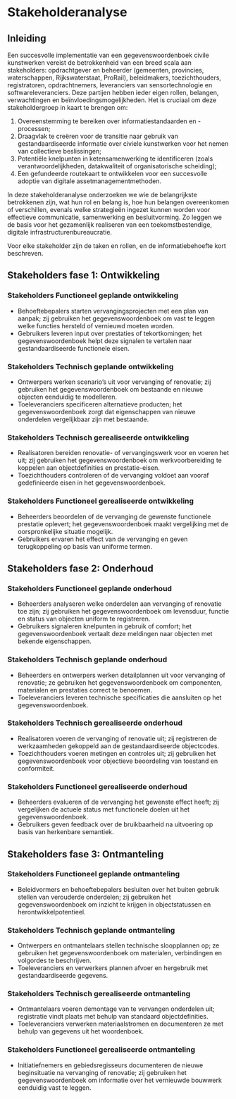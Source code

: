 # Stakeholderanalyse


## Inleiding
Een succesvolle implementatie van een gegevenswoordenboek civile kunstwerken vereist de betrokkenheid van een breed scala aan stakeholders: opdrachtgever en beheerder (gemeenten, provincies, waterschappen, Rijkswaterstaat, ProRail), beleidmakers, toezichthouders, registratoren, opdrachtnemers, leveranciers van sensortechnologie en softwareleveranciers. Deze partijen hebben ieder eigen rollen, belangen, verwachtingen en beïnvloedingsmogelijkheden. Het is cruciaal om deze stakeholdergroep in kaart te brengen om:

1. Overeenstemming te bereiken over informatiestandaarden en -processen;
2. Draagvlak te creëren voor de transitie naar gebruik van gestandaardiseerde informatie over civiele kunstwerken voor het nemen van collectieve beslissingen;
3. Potentiële knelpunten in ketensamenwerking te identificeren (zoals verantwoordelijkheden, datakwaliteit of organisatorische scheiding);
4. Een gefundeerde routekaart te ontwikkelen voor een succesvolle adoptie van digitale assetmanagementmethoden.

In deze stakeholderanalyse onderzoeken we wie de belangrijkste betrokkenen zijn, wat hun rol en belang is, hoe hun belangen overeenkomen of verschillen, evenals welke strategieën ingezet kunnen worden voor effectieve communicatie, samenwerking en besluitvorming. Zo leggen we de basis voor het gezamenlijk realiseren van een toekomstbestendige, digitale infrastructurenbureaucratie.

Voor elke stakeholder zijn de taken en rollen, en de informatiebehoefte kort beschreven. 

## Stakeholders fase 1: Ontwikkeling

### Stakeholders Functioneel geplande ontwikkeling

* <a data-lt="Behoeftebepaler">Behoeftebepalers</a> starten vervangingsprojecten met een plan van aanpak; zij gebruiken het gegevenswoordenboek om vast te leggen welke functies hersteld of vernieuwd moeten worden.  
* <a data-lt="Gebruiker">Gebruikers</a> leveren input over prestaties of tekortkomingen; het gegevenswoordenboek helpt deze signalen te vertalen naar gestandaardiseerde functionele eisen.

### Stakeholders Technisch geplande ontwikkeling

* <a data-lt="Ontwerper">Ontwerpers</a> werken scenario’s uit voor vervanging of renovatie; zij gebruiken het gegevenswoordenboek om bestaande en nieuwe objecten eenduidig te modelleren.  
* <a data-lt="Toeleverancier">Toeleveranciers</a> specificeren alternatieve producten; het gegevenswoordenboek zorgt dat eigenschappen van nieuwe onderdelen vergelijkbaar zijn met bestaande.

### Stakeholders Technisch gerealiseerde ontwikkeling

* <a data-lt="Realisator">Realisatoren</a> bereiden renovatie- of vervangingswerk voor en voeren het uit; zij gebruiken het gegevenswoordenboek om werkvoorbereiding te koppelen aan objectdefinities en prestatie-eisen.  
* <a data-lt="Toezichthouder">Toezichthouders</a> controleren of de vervanging voldoet aan vooraf gedefinieerde eisen in het gegevenswoordenboek.

### Stakeholders Functioneel gerealiseerde ontwikkeling

* <a data-lt="Beheerder">Beheerders</a> beoordelen of de vervanging de gewenste functionele prestatie oplevert; het gegevenswoordenboek maakt vergelijking met de oorspronkelijke situatie mogelijk.  
* <a data-lt="Gebruiker">Gebruikers</a> ervaren het effect van de vervanging en geven terugkoppeling op basis van uniforme termen.

## Stakeholders fase 2: Onderhoud

### Stakeholders Functioneel geplande onderhoud

* <a data-lt="Beheerder">Beheerders</a> analyseren welke onderdelen aan vervanging of renovatie toe zijn; zij gebruiken het gegevenswoordenboek om levensduur, functie en status van objecten uniform te registreren.  
* <a data-lt="Gebruiker">Gebruikers</a> signaleren knelpunten in gebruik of comfort; het gegevenswoordenboek vertaalt deze meldingen naar objecten met bekende eigenschappen.

### Stakeholders Technisch geplande onderhoud

* <a data-lt="Beheerder">Beheerders</a> en <a data-lt="Ontwerper">ontwerpers</a> werken detailplannen uit voor vervanging of renovatie; ze gebruiken het gegevenswoordenboek om componenten, materialen en prestaties correct te benoemen.  
* <a data-lt="Toeleverancier">Toeleveranciers</a> leveren technische specificaties die aansluiten op het gegevenswoordenboek.

### Stakeholders Technisch gerealiseerde onderhoud

* <a data-lt="Realisator">Realisatoren</a> voeren de vervanging of renovatie uit; zij registreren de werkzaamheden gekoppeld aan de gestandaardiseerde objectcodes.  
* <a data-lt="Toezichthouder">Toezichthouders</a> voeren metingen en controles uit; zij gebruiken het gegevenswoordenboek voor objectieve beoordeling van toestand en conformiteit.

### Stakeholders Functioneel gerealiseerde onderhoud

* <a data-lt="Beheerder">Beheerders</a> evalueren of de vervanging het gewenste effect heeft; zij vergelijken de actuele status met functionele doelen uit het gegevenswoordenboek.  
* <a data-lt="Gebruiker">Gebruikers</a> geven feedback over de bruikbaarheid na uitvoering op basis van herkenbare semantiek.

## Stakeholders fase 3: Ontmanteling

### Stakeholders Functioneel geplande ontmanteling

* <a data-lt="Beleidvormer">Beleidvormers</a> en <a data-lt="Behoeftebepaler">behoeftebepalers</a> besluiten over het buiten gebruik stellen van verouderde onderdelen; zij gebruiken het gegevenswoordenboek om inzicht te krijgen in objectstatussen en herontwikkelpotentieel.

### Stakeholders Technisch geplande ontmanteling

* <a data-lt="Ontwerper">Ontwerpers</a> en <a data-lt="Ontmantelaar">ontmantelaars</a> stellen technische sloopplannen op; ze gebruiken het gegevenswoordenboek om materialen, verbindingen en volgordes te beschrijven.  
* <a data-lt="Toeleverancier">Toeleveranciers</a> en <a data-lt="Ontmantelaar">verwerkers</a> plannen afvoer en hergebruik met gestandaardiseerde gegevens.

### Stakeholders Technisch gerealiseerde ontmanteling

* <a data-lt="Ontmantelaar">Ontmantelaars</a> voeren demontage van te vervangen onderdelen uit; registratie vindt plaats met behulp van standaard objectdefinities.  
* <a data-lt="Toeleverancier">Toeleveranciers</a> verwerken materiaalstromen en documenteren ze met behulp van gegevens uit het woordenboek.

### Stakeholders Functioneel gerealiseerde ontmanteling

* <a data-lt="Initiatiefnemer">Initiatiefnemers</a> en <a data-lt="Gebiedsregisseur">gebiedsregisseurs</a> documenteren de nieuwe beginsituatie na vervanging of renovatie; zij gebruiken het gegevenswoordenboek om informatie over het vernieuwde bouwwerk eenduidig vast te leggen.
